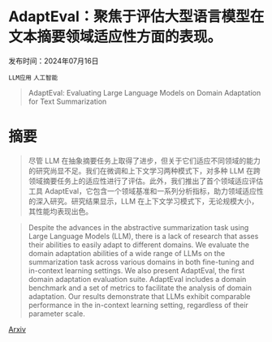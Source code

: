 # AdaptEval：聚焦于评估大型语言模型在文本摘要领域适应性方面的表现。

发布时间：2024年07月16日

`LLM应用` `人工智能`

> AdaptEval: Evaluating Large Language Models on Domain Adaptation for Text Summarization

# 摘要

> 尽管 LLM 在抽象摘要任务上取得了进步，但关于它们适应不同领域的能力的研究尚显不足。我们在微调和上下文学习两种模式下，对多种 LLM 在跨领域摘要任务上的适应性进行了评估。此外，我们推出了首个领域适应评估工具 AdaptEval，它包含一个领域基准和一系列分析指标，助力领域适应性的深入研究。研究结果显示，LLM 在上下文学习模式下，无论规模大小，其性能均表现出色。

> Despite the advances in the abstractive summarization task using Large Language Models (LLM), there is a lack of research that asses their abilities to easily adapt to different domains. We evaluate the domain adaptation abilities of a wide range of LLMs on the summarization task across various domains in both fine-tuning and in-context learning settings. We also present AdaptEval, the first domain adaptation evaluation suite. AdaptEval includes a domain benchmark and a set of metrics to facilitate the analysis of domain adaptation. Our results demonstrate that LLMs exhibit comparable performance in the in-context learning setting, regardless of their parameter scale.

[Arxiv](https://arxiv.org/abs/2407.11591)
